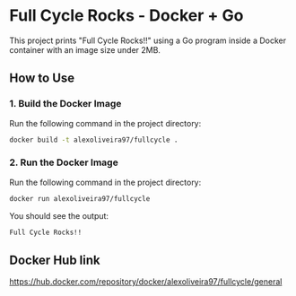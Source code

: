 # Full Cycle Rocks - Docker + Go

This project prints "Full Cycle Rocks!!" using a Go program inside a Docker container with an image size under 2MB.

## How to Use

### 1. Build the Docker Image
Run the following command in the project directory:

```bash
docker build -t alexoliveira97/fullcycle .
```
### 2. Run the Docker Image
Run the following command in the project directory:

```bash
docker run alexoliveira97/fullcycle
```

You should see the output:

```bash
Full Cycle Rocks!!
```

## Docker Hub link
https://hub.docker.com/repository/docker/alexoliveira97/fullcycle/general